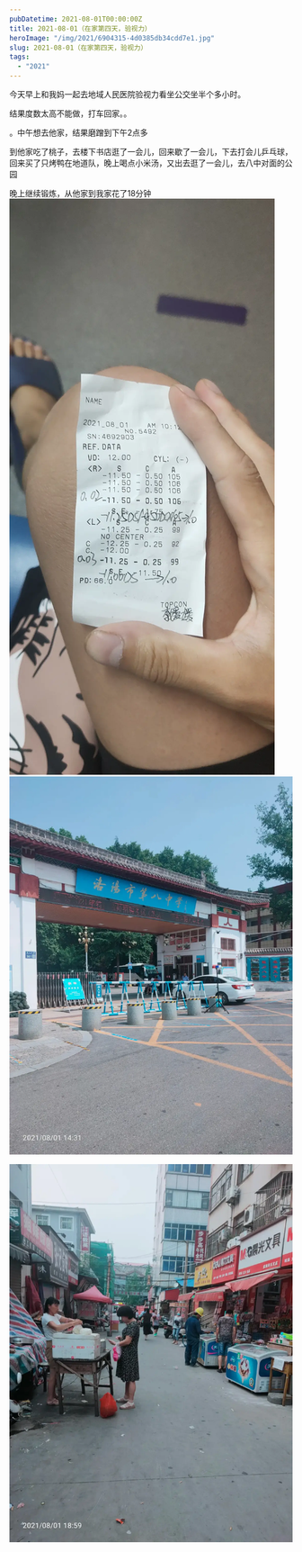 ```yaml
---
pubDatetime: 2021-08-01T00:00:00Z
title: 2021-08-01（在家第四天，验视力）
heroImage: "/img/2021/6904315-4d0385db34cdd7e1.jpg"
slug: 2021-08-01（在家第四天，验视力）
tags:
  - "2021"
---
```


今天早上和我妈一起去地域人民医院验视力看坐公交坐半个多小时。

结果度数太高不能做，打车回家。。

。中午想去他家，结果磨蹭到下午2点多

到他家吃了桃子，去楼下书店逛了一会儿，回来歇了一会儿，下去打会儿乒乓球，回来买了只烤鸭在地道队，晚上喝点小米汤，又出去逛了一会儿，去八中对面的公园

晚上继续锻炼，从他家到我家花了18分钟
![](../../../../public/img/2021/6904315-4d0385db34cdd7e1.jpg)
![](../../../../public/img/2021/6904315-c0749e61c5c1430f.jpg)

![](../../../../public/img/2021/6904315-9edd9a55722128f7.jpg)
